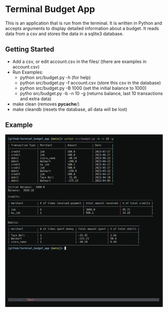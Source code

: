 # Terminal Budget App

This is an application that is run from the terminal. It is written in Python 
and accepts arguments to display detailed information about a budget. It reads 
data from a csv and stores the data in a sqlite3 database.

## Getting Started
- Add a csv, or edit account.csv in the files/ (there are examples in account.csv)
- Run Examples:
    - python src/budget.py -h (for help)
    - python src/budget.py -f account.csv (store this csv in the database)
    - python src/budget.py -B 1000 (set the initial balance to 1000)
    - pytho src/budget.py -b -n 10 -g (returns balance, last 10 transactions and extra data)
- make clean (removes __pycache__/)
- make cleandb (resets the database, all data will be lost)

## Example
![Example](./images/example.png)

